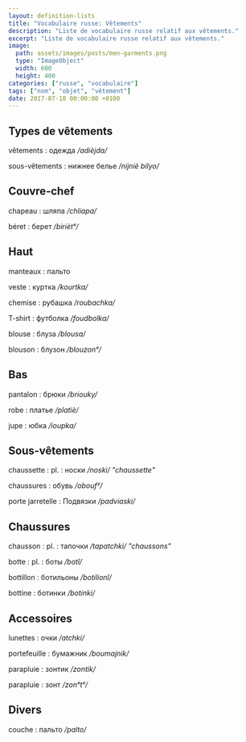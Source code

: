 ```yaml
---
layout: definition-lists
title: "Vocabulaire russe: Vêtements"
description: "Liste de vocabulaire russe relatif aux vêtements."
excerpt: "Liste de vocabulaire russe relatif aux vêtements."
image:
  path: assets/images/posts/men-garments.png
  type: "ImageObject"
  width: 600
  height: 400
categories: ["russe", "vocabulaire"]
tags: ["nom", "objet", "vêtement"]
date: 2017-07-18 00:00:00 +0100
---
```


## Types de vêtements

vêtements
: одежда
*/adièjda/*

sous-vêtements
: нижнее белье
*/nijniè bilyo/*


## Couvre-chef

chapeau
: шляпа
*/chliapa/*

béret
: берет
*/biriètᵉ/*


## Haut

manteaux
: пальто

veste
: куртка
*/kourtka/*

chemise
: рубашка
*/roubachka/*

T-shirt
: футболка
*/foudbolka/*

blouse
: блуза
*/blousa/*

blouson
: блузон
*/blouzonᵉ/*


## Bas

pantalon
: брюки
*/briouky/*

robe
: платье
*/platiè/*

jupe
: юбка
*/ioupka/*


## Sous-vêtements

chaussette
: pl.
  : носки
  */noski/ "chaussette"*

chaussures
: обувь
*/oboufʸ/*

porte jarretelle
: Подвязки
*/padviaski/*


## Chaussures

chausson
: pl.
  : тапочки
  */tapatchki/ "chaussons"*

botte
: pl.
  : боты
  */botî/*

bottillon
: ботильоны
*/botilionî/*

bottine
: ботинки
*/botinki/*


## Accessoires

lunettes
: очки
*/atchki/*

portefeuille
: бумажник
*/boumajnik/*

parapluie
: зонтик
*/zontik/*

parapluie
: зонт
*/zonᵉtᵉ/*

## Divers

couche
: пальто
*/palto/*
